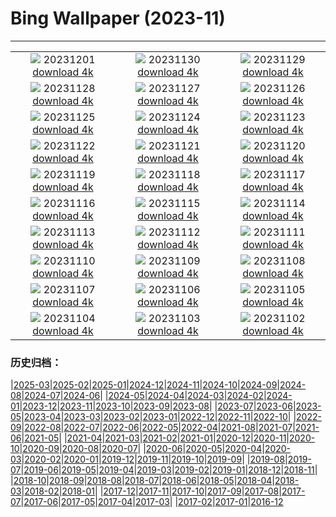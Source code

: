 # Bing Wallpaper (2023-11)
**************
| | | |
|:-:|:-:|:-:|
| ![](https://www.bing.com/th?id=OHR.TrotternishStorr_EN-CA5599802740_1920x1080.jpg) 20231201 [download 4k](https://www.bing.com/th?id=OHR.TrotternishStorr_EN-CA5599802740_UHD.jpg) | ![](https://www.bing.com/th?id=OHR.TreeLighting_EN-CA6130146411_1920x1080.jpg) 20231130 [download 4k](https://www.bing.com/th?id=OHR.TreeLighting_EN-CA6130146411_UHD.jpg) | ![](https://www.bing.com/th?id=OHR.HumanKindness_EN-CA5067686988_1920x1080.jpg) 20231129 [download 4k](https://www.bing.com/th?id=OHR.HumanKindness_EN-CA5067686988_UHD.jpg) |
| ![](https://www.bing.com/th?id=OHR.RioNegro_EN-CA4800560662_1920x1080.jpg) 20231128 [download 4k](https://www.bing.com/th?id=OHR.RioNegro_EN-CA4800560662_UHD.jpg) | ![](https://www.bing.com/th?id=OHR.BradgateFallow_EN-CA4052081592_1920x1080.jpg) 20231127 [download 4k](https://www.bing.com/th?id=OHR.BradgateFallow_EN-CA4052081592_UHD.jpg) | ![](https://www.bing.com/th?id=OHR.KluaneNationalPark_EN-CA2444890279_1920x1080.jpg) 20231126 [download 4k](https://www.bing.com/th?id=OHR.KluaneNationalPark_EN-CA2444890279_UHD.jpg) |
| ![](https://www.bing.com/th?id=OHR.HallofMosses_EN-CA2734980649_1920x1080.jpg) 20231125 [download 4k](https://www.bing.com/th?id=OHR.HallofMosses_EN-CA2734980649_UHD.jpg) | ![](https://www.bing.com/th?id=OHR.TeideNational_EN-CA3367560781_1920x1080.jpg) 20231124 [download 4k](https://www.bing.com/th?id=OHR.TeideNational_EN-CA3367560781_UHD.jpg) | ![](https://www.bing.com/th?id=OHR.SnakeRiverTeton_EN-CA6269707771_1920x1080.jpg) 20231123 [download 4k](https://www.bing.com/th?id=OHR.SnakeRiverTeton_EN-CA6269707771_UHD.jpg) |
| ![](https://www.bing.com/th?id=OHR.HelloSeal_EN-CA8920941536_1920x1080.jpg) 20231122 [download 4k](https://www.bing.com/th?id=OHR.HelloSeal_EN-CA8920941536_UHD.jpg) | ![](https://www.bing.com/th?id=OHR.ChapmanAdventure_EN-CA7617553421_1920x1080.jpg) 20231121 [download 4k](https://www.bing.com/th?id=OHR.ChapmanAdventure_EN-CA7617553421_UHD.jpg) | ![](https://www.bing.com/th?id=OHR.FrozenBog_EN-CA6967890345_1920x1080.jpg) 20231120 [download 4k](https://www.bing.com/th?id=OHR.FrozenBog_EN-CA6967890345_UHD.jpg) |
| ![](https://www.bing.com/th?id=OHR.MilsePolarBear_EN-CA6389230764_1920x1080.jpg) 20231119 [download 4k](https://www.bing.com/th?id=OHR.MilsePolarBear_EN-CA6389230764_UHD.jpg) | ![](https://www.bing.com/th?id=OHR.BadRiver_EN-CA5987452710_1920x1080.jpg) 20231118 [download 4k](https://www.bing.com/th?id=OHR.BadRiver_EN-CA5987452710_UHD.jpg) | ![](https://www.bing.com/th?id=OHR.VanDusenGarden_EN-CA9959447598_1920x1080.jpg) 20231117 [download 4k](https://www.bing.com/th?id=OHR.VanDusenGarden_EN-CA9959447598_UHD.jpg) |
| ![](https://www.bing.com/th?id=OHR.SarekSweden_EN-CA7793725097_1920x1080.jpg) 20231116 [download 4k](https://www.bing.com/th?id=OHR.SarekSweden_EN-CA7793725097_UHD.jpg) | ![](https://www.bing.com/th?id=OHR.RussellLupines_EN-CA8718015949_1920x1080.jpg) 20231115 [download 4k](https://www.bing.com/th?id=OHR.RussellLupines_EN-CA8718015949_UHD.jpg) | ![](https://www.bing.com/th?id=OHR.OliveOrchard_EN-CA6897943946_1920x1080.jpg) 20231114 [download 4k](https://www.bing.com/th?id=OHR.OliveOrchard_EN-CA6897943946_UHD.jpg) |
| ![](https://www.bing.com/th?id=OHR.DiwaliAyodhya_EN-CA6612149437_1920x1080.jpg) 20231113 [download 4k](https://www.bing.com/th?id=OHR.DiwaliAyodhya_EN-CA6612149437_UHD.jpg) | ![](https://www.bing.com/th?id=OHR.YoungPeaks_EN-CA5929270890_1920x1080.jpg) 20231112 [download 4k](https://www.bing.com/th?id=OHR.YoungPeaks_EN-CA5929270890_UHD.jpg) | ![](https://www.bing.com/th?id=OHR.BadlandsSunrise_EN-CA5356481625_1920x1080.jpg) 20231111 [download 4k](https://www.bing.com/th?id=OHR.BadlandsSunrise_EN-CA5356481625_UHD.jpg) |
| ![](https://www.bing.com/th?id=OHR.NorwayBirch_EN-CA5132198022_1920x1080.jpg) 20231110 [download 4k](https://www.bing.com/th?id=OHR.NorwayBirch_EN-CA5132198022_UHD.jpg) | ![](https://www.bing.com/th?id=OHR.ManateeMama_EN-CA6979465483_1920x1080.jpg) 20231109 [download 4k](https://www.bing.com/th?id=OHR.ManateeMama_EN-CA6979465483_UHD.jpg) | ![](https://www.bing.com/th?id=OHR.KirkilaiTower_EN-CA3981412668_1920x1080.jpg) 20231108 [download 4k](https://www.bing.com/th?id=OHR.KirkilaiTower_EN-CA3981412668_UHD.jpg) |
| ![](https://www.bing.com/th?id=OHR.LagoPehoe_EN-CA3476467386_1920x1080.jpg) 20231107 [download 4k](https://www.bing.com/th?id=OHR.LagoPehoe_EN-CA3476467386_UHD.jpg) | ![](https://www.bing.com/th?id=OHR.SilencioSpain_EN-CA4767274689_1920x1080.jpg) 20231106 [download 4k](https://www.bing.com/th?id=OHR.SilencioSpain_EN-CA4767274689_UHD.jpg) | ![](https://www.bing.com/th?id=OHR.BisonSnow_EN-CA4676004863_1920x1080.jpg) 20231105 [download 4k](https://www.bing.com/th?id=OHR.BisonSnow_EN-CA4676004863_UHD.jpg) |
| ![](https://www.bing.com/th?id=OHR.SeaNettles_EN-CA9566858218_1920x1080.jpg) 20231104 [download 4k](https://www.bing.com/th?id=OHR.SeaNettles_EN-CA9566858218_UHD.jpg) | ![](https://www.bing.com/th?id=OHR.DeathValleySalt_EN-CA1198196681_1920x1080.jpg) 20231103 [download 4k](https://www.bing.com/th?id=OHR.DeathValleySalt_EN-CA1198196681_UHD.jpg) | ![](https://www.bing.com/th?id=OHR.KennyLake_EN-CA8728888429_1920x1080.jpg) 20231102 [download 4k](https://www.bing.com/th?id=OHR.KennyLake_EN-CA8728888429_UHD.jpg) |

### 历史归档：

|[2025-03](/../2025-03/2025-03.md)|[2025-02](/../2025-02/2025-02.md)|[2025-01](/../2025-01/2025-01.md)|[2024-12](/../2024-12/2024-12.md)|[2024-11](/../2024-11/2024-11.md)|[2024-10](/../2024-10/2024-10.md)|[2024-09](/../2024-09/2024-09.md)|[2024-08](/../2024-08/2024-08.md)|[2024-07](/../2024-07/2024-07.md)|[2024-06](/../2024-06/2024-06.md)|
|[2024-05](/../2024-05/2024-05.md)|[2024-04](/../2024-04/2024-04.md)|[2024-03](/../2024-03/2024-03.md)|[2024-02](/../2024-02/2024-02.md)|[2024-01](/../2024-01/2024-01.md)|[2023-12](/../2023-12/2023-12.md)|[2023-11](/2023-11.md)|[2023-10](/../2023-10/2023-10.md)|[2023-09](/../2023-09/2023-09.md)|[2023-08](/../2023-08/2023-08.md)|
|[2023-07](/../2023-07/2023-07.md)|[2023-06](/../2023-06/2023-06.md)|[2023-05](/../2023-05/2023-05.md)|[2023-04](/../2023-04/2023-04.md)|[2023-03](/../2023-03/2023-03.md)|[2023-02](/../2023-02/2023-02.md)|[2023-01](/../2023-01/2023-01.md)|[2022-12](/../2022-12/2022-12.md)|[2022-11](/../2022-11/2022-11.md)|[2022-10](/../2022-10/2022-10.md)|
|[2022-09](/../2022-09/2022-09.md)|[2022-08](/../2022-08/2022-08.md)|[2022-07](/../2022-07/2022-07.md)|[2022-06](/../2022-06/2022-06.md)|[2022-05](/../2022-05/2022-05.md)|[2022-04](/../2022-04/2022-04.md)|[2021-08](/../2021-08/2021-08.md)|[2021-07](/../2021-07/2021-07.md)|[2021-06](/../2021-06/2021-06.md)|[2021-05](/../2021-05/2021-05.md)|
|[2021-04](/../2021-04/2021-04.md)|[2021-03](/../2021-03/2021-03.md)|[2021-02](/../2021-02/2021-02.md)|[2021-01](/../2021-01/2021-01.md)|[2020-12](/../2020-12/2020-12.md)|[2020-11](/../2020-11/2020-11.md)|[2020-10](/../2020-10/2020-10.md)|[2020-09](/../2020-09/2020-09.md)|[2020-08](/../2020-08/2020-08.md)|[2020-07](/../2020-07/2020-07.md)|
|[2020-06](/../2020-06/2020-06.md)|[2020-05](/../2020-05/2020-05.md)|[2020-04](/../2020-04/2020-04.md)|[2020-03](/../2020-03/2020-03.md)|[2020-02](/../2020-02/2020-02.md)|[2020-01](/../2020-01/2020-01.md)|[2019-12](/../2019-12/2019-12.md)|[2019-11](/../2019-11/2019-11.md)|[2019-10](/../2019-10/2019-10.md)|[2019-09](/../2019-09/2019-09.md)|
|[2019-08](/../2019-08/2019-08.md)|[2019-07](/../2019-07/2019-07.md)|[2019-06](/../2019-06/2019-06.md)|[2019-05](/../2019-05/2019-05.md)|[2019-04](/../2019-04/2019-04.md)|[2019-03](/../2019-03/2019-03.md)|[2019-02](/../2019-02/2019-02.md)|[2019-01](/../2019-01/2019-01.md)|[2018-12](/../2018-12/2018-12.md)|[2018-11](/../2018-11/2018-11.md)|
|[2018-10](/../2018-10/2018-10.md)|[2018-09](/../2018-09/2018-09.md)|[2018-08](/../2018-08/2018-08.md)|[2018-07](/../2018-07/2018-07.md)|[2018-06](/../2018-06/2018-06.md)|[2018-05](/../2018-05/2018-05.md)|[2018-04](/../2018-04/2018-04.md)|[2018-03](/../2018-03/2018-03.md)|[2018-02](/../2018-02/2018-02.md)|[2018-01](/../2018-01/2018-01.md)|
|[2017-12](/../2017-12/2017-12.md)|[2017-11](/../2017-11/2017-11.md)|[2017-10](/../2017-10/2017-10.md)|[2017-09](/../2017-09/2017-09.md)|[2017-08](/../2017-08/2017-08.md)|[2017-07](/../2017-07/2017-07.md)|[2017-06](/../2017-06/2017-06.md)|[2017-05](/../2017-05/2017-05.md)|[2017-04](/../2017-04/2017-04.md)|[2017-03](/../2017-03/2017-03.md)|
|[2017-02](/../2017-02/2017-02.md)|[2017-01](/../2017-01/2017-01.md)|[2016-12](/../2016-12/2016-12.md)